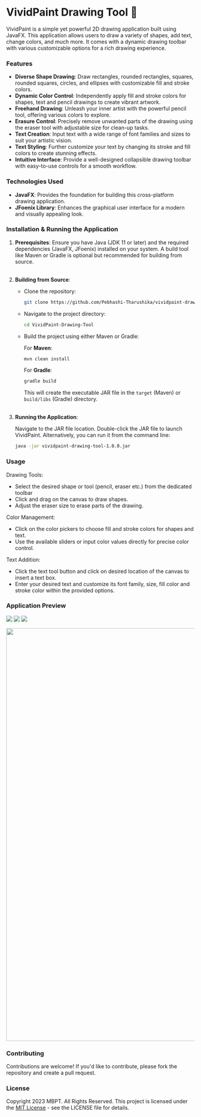 # VividPaint Drawing Tool 🎨
VividPaint is a simple yet powerful 2D drawing application built using JavaFX. This application allows users to draw a variety of shapes, add text, change colors, and much more. It comes with a dynamic drawing toolbar with various customizable options for a rich drawing experience.

### Features
- **Diverse Shape Drawing**: Draw rectangles, rounded rectangles, squares, rounded squares, circles, and ellipses with customizable fill and stroke colors.
- **Dynamic Color Control**: Independently apply fill and stroke colors for shapes, text and pencil drawings to create vibrant artwork.
- **Freehand Drawing**: Unleash your inner artist with the powerful pencil tool, offering various colors to explore.
- **Erasure Control**: Precisely remove unwanted parts of the drawing using the eraser tool with adjustable size for clean-up tasks.
- **Text Creation**: Input text with a wide range of font families and sizes to suit your artistic vision.
- **Text Styling**: Further customize your text by changing its stroke and fill colors to create stunning effects.
- **Intuitive Interface**: Provide a well-designed collapsible drawing toolbar with easy-to-use controls for a smooth workflow.


### Technologies Used
- **JavaFX**: Provides the foundation for building this cross-platform drawing application.
- **JFoenix Library**: Enhances the graphical user interface for a modern and visually appealing look.


### Installation & Running the Application

1. **Prerequisites**: Ensure you have Java (JDK 11 or later) and the required dependencies (JavaFX, JFoenix) installed on your system. A build tool like Maven or Gradle is optional but recommended for building from source.
<br><br>

2. **Building from Source**:
   - Clone the repository:
     ```bash
     git clone https://github.com/Pebhashi-Tharushika/vividpaint-drawing-tool.git
     ```
   - Navigate to the project directory:
     ```bash
     cd VividPaint-Drawing-Tool
     ```
   - Build the project using either Maven or Gradle:

     For **Maven**:
     ```bash
     mvn clean install
     ```
     For **Gradle**:
     ```bash
     gradle build
     ```

     This will create the executable JAR file in the `target` (Maven) or `build/libs` (Gradle) directory.
<br><br>

3. **Running the Application**: 

   Navigate to the JAR file location. Double-click the JAR file to launch VividPaint. Alternatively, you can run it from the command line:

   ```bash
   java -jar vividpaint-drawing-tool-1.0.0.jar


### Usage
Drawing Tools:
- Select the desired shape or tool (pencil, eraser etc.) from the dedicated toolbar
- Click and drag on the canvas to draw shapes.
- Adjust the eraser size to erase parts of the drawing.

Color Management:
- Click on the color pickers to choose fill and stroke colors for shapes and text.
- Use the available sliders or input color values directly for precise color control.

Text Addition:
- Click the text tool button and click on desired location of the canvas to insert a text box.
- Enter your desired text and customize its font family, size, fill color and stroke color within the provided options.

### Application Preview
![](assets/preview1.png) 
![](assets/preview2.png) 
![](assets/preview3.png) 


<p align="center">
  <img src="assets/preview4.gif" width="1100px" />
</p>




### Contributing
Contributions are welcome! If you'd like to contribute, please fork the repository and create a pull request.


### License
Copyright 2023 MBPT. All Rights Reserved.
This project is licensed under the [MIT License](LICENSE) - see the LICENSE file for details.
